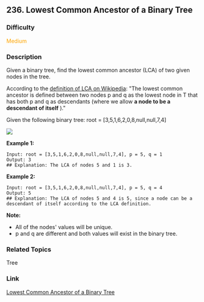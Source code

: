 ## 236. Lowest Common Ancestor of a Binary Tree
### Difficulty

 <font color=orange>Medium</font>

### Description

Given a binary tree, find the lowest common ancestor (LCA) of two given nodes
in the tree.

According to the [definition of LCA on
Wikipedia](https://en.wikipedia.org/wiki/Lowest_common_ancestor): "The lowest
common ancestor is defined between two nodes p and q as the lowest node in T
that has both p and q as descendants (where we allow **a node to be a
descendant of itself** )."

Given the following binary tree:  root = [3,5,1,6,2,0,8,null,null,7,4]

![](https://assets.leetcode.com/uploads/2018/12/14/binarytree.png)



**Example 1:**
            Input: root = [3,5,1,6,2,0,8,null,null,7,4], p = 5, q = 1    Output: 3    ## Explanation: The LCA of nodes 5 and 1 is 3.    

**Example 2:**
            Input: root = [3,5,1,6,2,0,8,null,null,7,4], p = 5, q = 4    Output: 5    ## Explanation: The LCA of nodes 5 and 4 is 5, since a node can be a descendant of itself according to the LCA definition.    



**Note:**

  * All of the nodes' values will be unique.
  * p and q are different and both values will exist in the binary tree.


### Related Topics

Tree


### Link
[Lowest Common Ancestor of a Binary Tree](https://leetcode.com/problems/lowest-common-ancestor-of-a-binary-tree)
